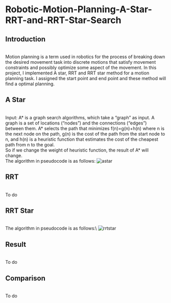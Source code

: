 # Robotic-Motion-Planning-A-Star-RRT-and-RRT-Star-Search
## Introduction
<br>Motion planning is a term used in robotics for the process of breaking down the desired movement task into discrete motions that satisfy movement constraints and possibly optimize some aspect of the movement. In this project, I implemented A star, RRT and RRT star method for a motion planning task. I assigned the start point and end point and these method will find a optimal planning.
## A Star
<br>Input: A* is a graph search algorithms, which take a “graph” as input. A graph is a set of locations (“nodes”) and the connections (“edges”) between them. A* selects the path that minimizes f(n)=g(n)+h(n) where n is the next node on the path, g(n) is the cost of the path from the start node to n, and h(n) is a heuristic function that estimates the cost of the cheapest path from n to the goal.
<br> So if we change the weight of heuristic function, the result of A* will change.
<br>The algorithm in pseudocode is as follows:
![astar](https://user-images.githubusercontent.com/36937088/54732154-7a6d6500-4b4f-11e9-8f36-67a9ccfa64d0.jpeg)
## RRT
<br>To do
## RRT Star
<br>The algorithm in pseudocode is as follows:\\
![rrtstar](https://user-images.githubusercontent.com/36937088/54732460-21063580-4b51-11e9-8698-0dd5ce3d9d2e.jpeg)
## Result
<br>To do
## Comparison
<br>To do
